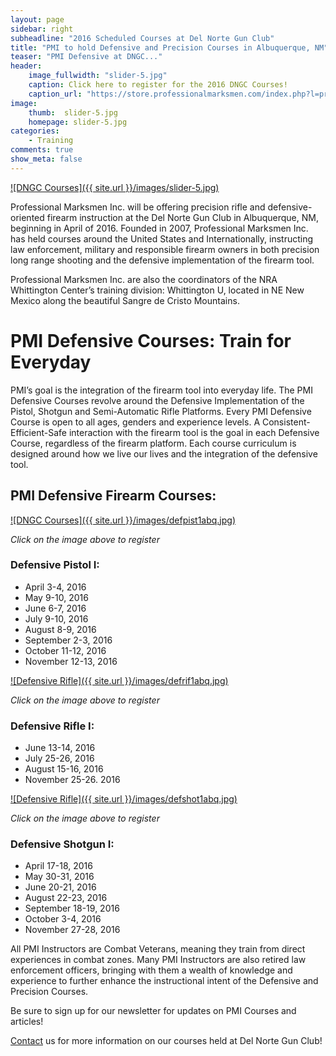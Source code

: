 ```yaml
---
layout: page
sidebar: right
subheadline: "2016 Scheduled Courses at Del Norte Gun Club"
title: "PMI to hold Defensive and Precision Courses in Albuquerque, NM"
teaser: "PMI Defensive at DNGC..."
header:
    image_fullwidth: "slider-5.jpg"
    caption: Click here to register for the 2016 DNGC Courses!
    caption_url: "https://store.professionalmarksmen.com/index.php?l=product_list&c=5"
image:
    thumb:  slider-5.jpg
    homepage: slider-5.jpg
categories:
    - Training
comments: true
show_meta: false
---
```



[![DNGC Courses]({{ site.url }}/images/slider-5.jpg)](https://store.professionalmarksmen.com/index.php?l=product_list&c=5)

Professional Marksmen Inc. will be offering precision rifle and defensive-oriented firearm instruction at the Del Norte Gun Club in Albuquerque, NM, beginning in April of 2016.  Founded in 2007, Professional Marksmen Inc. has held courses around the United States and Internationally, instructing law enforcement, military and responsible firearm owners in both precision long range shooting and the defensive implementation of the firearm tool.  

Professional Marksmen Inc. are also the coordinators of the NRA Whittington Center’s training division: Whittington U, located in NE New Mexico along the beautiful Sangre de Cristo Mountains.  

# PMI Defensive Courses:  Train for Everyday

PMI’s goal is the integration of the firearm tool into everyday life.  The PMI Defensive Courses revolve around the Defensive Implementation of the Pistol, Shotgun and Semi-Automatic Rifle Platforms.   Every PMI Defensive Course is open to all ages, genders and experience levels.  A Consistent-Efficient-Safe interaction with the firearm tool is the goal in each Defensive Course, regardless of the firearm platform.  Each course curriculum is designed around how we live our lives and the integration of the defensive tool.

## PMI Defensive Firearm Courses:

[![DNGC Courses]({{ site.url }}/images/defpist1abq.jpg)](https://store.professionalmarksmen.com/index.php?l=product_detail&p=1)

_Click on the image above to register_

### Defensive Pistol I:  

* April 3-4, 2016
* May 9-10, 2016
* June 6-7, 2016
* July 9-10, 2016
* August 8-9, 2016
* September 2-3, 2016
* October 11-12, 2016
* November 12-13, 2016

[![Defensive Rifle]({{ site.url }}/images/defrif1abq.jpg)](https://store.professionalmarksmen.com/index.php?l=product_detail&p=2)

_Click on the image above to register_

### Defensive Rifle I:  

* June 13-14, 2016
* July 25-26, 2016
* August 15-16, 2016
* November 25-26. 2016

[![Defensive Rifle]({{ site.url }}/images/defshot1abq.jpg)](https://store.professionalmarksmen.com/index.php?l=product_detail&p=3)

_Click on the image above to register_

### Defensive Shotgun I:  

* April 17-18, 2016
* May 30-31, 2016
* June 20-21, 2016
* August 22-23, 2016
* September 18-19, 2016
* October 3-4, 2016
* November 27-28, 2016

 


All PMI Instructors are Combat Veterans, meaning they train from direct experiences in combat zones.  Many PMI Instructors are also retired law enforcement officers, bringing with them a wealth of knowledge and experience to further enhance the instructional intent of the 
Defensive and Precision Courses. 

Be sure to sign up for our newsletter for updates on PMI Courses and articles!

[Contact](http://professionalmarksmen.com/contact/) us for more information on our courses held at Del Norte Gun Club!

